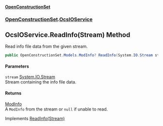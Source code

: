 #### [OpenConstructionSet](index.md 'index')
### [OpenConstructionSet](index.md#OpenConstructionSet 'OpenConstructionSet').[OcsIOService](UgUMQOJatpjEs0nJNw+3_w.md 'OpenConstructionSet.OcsIOService')
## OcsIOService.ReadInfo(Stream) Method
Read info file data from the given stream.  
```csharp
public OpenConstructionSet.Models.ModInfo? ReadInfo(System.IO.Stream stream);
```
#### Parameters
<a name='OpenConstructionSet_OcsIOService_ReadInfo(System_IO_Stream)_stream'></a>
`stream` [System.IO.Stream](https://docs.microsoft.com/en-us/dotnet/api/System.IO.Stream 'System.IO.Stream')  
Stream containing the info file data.
  
#### Returns
[ModInfo](h0vCAhsmAC6iWOaLYw25cg.md 'OpenConstructionSet.Models.ModInfo')  
A `ModInfo` from the stream or `null` if unable to read.

Implements [ReadInfo(Stream)](kCsNBzPe0Oey9t7Al3Zzow.md 'OpenConstructionSet.IOcsIOService.ReadInfo(System.IO.Stream)')  

